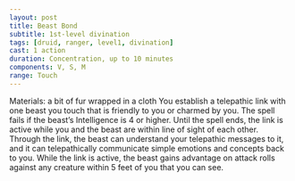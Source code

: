 ```yaml
---
layout: post
title: Beast Bond
subtitle: 1st-level divination
tags: [druid, ranger, level1, divination]
cast: 1 action
duration: Concentration, up to 10 minutes
components: V, S, M
range: Touch
---
```

Materials: a bit of fur wrapped in a cloth
You establish a telepathic link with one beast you touch that is friendly to you or charmed by you. The spell fails if the beast’s Intelligence is 4 or higher. Until the spell ends, the link is active while you and the beast are within line of sight of each other. Through the link, the beast can understand your telepathic messages to it, and it can telepathically communicate simple emotions and concepts back to you. While the link is active, the beast gains advantage on attack rolls against any creature within 5 feet of you that you can see.